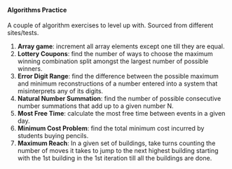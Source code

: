 #### Algorithms Practice

A couple of algorithm exercises to level up with. Sourced from different sites/tests. 
1. __Array game__: increment all array elements except one till they are equal.
2. __Lottery Coupons__: find the number of ways to choose the maximum winning combination split amongst the largest number of possible winners. 
3. __Error Digit Range__: find the difference between the possible maximum and minimum reconstructions of a number entered into a system that misinterprets any of its digits. 
4. __Natural Number Summation__: find the number of possible consecutive number summations that add up to a given number N. 
5. __Most Free Time__: calculate the most free time between events in a given day.
6. __Minimum Cost Problem__: find the total minimum cost incurred by students buying pencils. 
7. __Maximum Reach__: In a given set of buildings, take turns counting the number of moves it takes to jump to the next highest building starting with the 1st building in the 1st iteration till all the buildings are done. 
